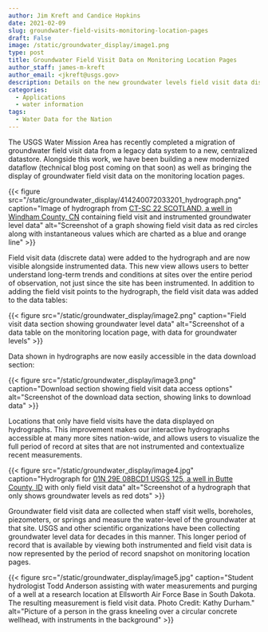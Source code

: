 ```yaml
---
author: Jim Kreft and Candice Hopkins
date: 2021-02-09
slug: groundwater-field-visits-monitoring-location-pages
draft: False
image: /static/groundwater_display/image1.png
type: post
title: Groundwater Field Visit Data on Monitoring Location Pages
author_staff: james-m-kreft
author_email: <jkreft@usgs.gov>
description: Details on the new groundwater levels field visit data display
categories:
  - Applications
  - water information
tags:
  - Water Data for the Nation
---
```



The USGS Water Mission Area has recently completed a migration of groundwater field visit data from a legacy data system to a new, centralized datastore. Alongside this work, we have been building a new modernized dataflow (technical blog post coming on that soon) as well as bringing the display of groundwater field visit data on the monitoring location pages.

{{< figure src="/static/groundwater_display/414240072033201_hydrograph.png" caption="Image of hydrograph from  [CT-SC 22 SCOTLAND, a well in Windham County, CN](https://waterdata.usgs.gov/monitoring-location/414240072033201/#parameterCode=72019&startDT=1984-10-01&endDT=2021-02-09) containing field visit and instrumented groundwater level data"  alt="Screenshot of a graph showing field visit data as red circles along with instantaneous values which are charted as a blue and orange line" >}}


Field visit data (discrete data) were added to the hydrograph and are now visible alongside instrumented data. This new view allows users to better understand long-term trends and conditions at sites over the entire period of observation, not just since the site has been instrumented. In addition to adding the field visit points to the hydrograph, the field visit data was added to the data tables:

{{< figure src="/static/groundwater_display/image2.png" caption="Field visit data section showing groundwater level data"  alt="Screenshot of a data table on the monitoring location page, with data for groundwater levels" >}}


Data shown in hydrographs are now easily accessible in the data download section:

{{< figure src="/static/groundwater_display/image3.png" caption="Download section showing field visit data access options"  alt="Screenshot of the download data section, showing links to download data" >}}


Locations that only have field visits have the data displayed on hydrographs. This improvement makes our interactive hydrographs accessible at many more sites nation-wide, and allows users to visualize the full period of record at sites that are not instrumented and contextualize recent measurements.

{{< figure src="/static/groundwater_display/image4.jpg" caption="Hydrograph for [01N 29E 08BCD1 USGS 125, a well in Butte County, ID](https://waterdata.usgs.gov/monitoring-location/432602113052801/#parameterCode=72019&startDT=1995-04-27&endDT=2021-02-09) with only field visit data"  alt="Screenshot of a hydrograph that only shows groundwater levels as red dots" >}}


Groundwater field visit data are collected when staff visit wells, boreholes, piezometers, or springs and measure the water-level of the groundwater at that site. USGS and other scientific organizations have been collecting groundwater level data for decades in this manner. This longer period of record that is available by viewing both instrumented and field visit data is now represented by the period of record snapshot on monitoring location pages.

{{< figure src="/static/groundwater_display/image5.jpg" caption="Student hydrologist Todd Anderson assisting with water measurements and purging of a well at a research location at Ellsworth Air Force Base in South Dakota. The resulting measurement is field visit data. Photo Credit: Kathy Durham."  alt="Picture of a person in the grass kneeling over a circular concrete wellhead, with instruments in the background" >}}

